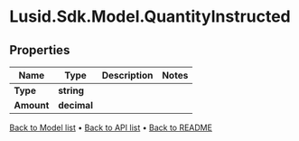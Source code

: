 # Lusid.Sdk.Model.QuantityInstructed

## Properties

Name | Type | Description | Notes
------------ | ------------- | ------------- | -------------
**Type** | **string** |  | 
**Amount** | **decimal** |  | 

[Back to Model list](../README.md#documentation-for-models) &#8226; [Back to API list](../README.md#documentation-for-api-endpoints) &#8226; [Back to README](../README.md)

